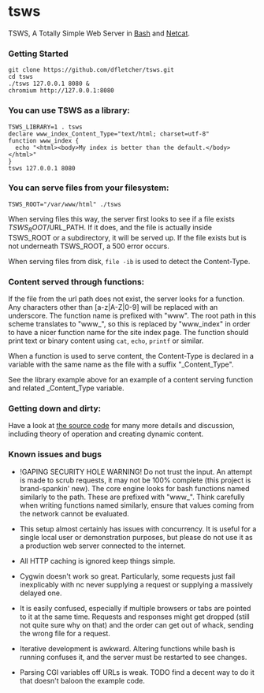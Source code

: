 # tsws

TSWS, A Totally Simple Web Server in [Bash](https://www.gnu.org/software/bash/)
and [Netcat](http://nc110.sourceforge.net/).

### Getting Started

    git clone https://github.com/dfletcher/tsws.git
    cd tsws
    ./tsws 127.0.0.1 8080 &
    chromium http://127.0.0.1:8080

### You can use TSWS as a library:

    TSWS_LIBRARY=1 . tsws
    declare www_index_Content_Type="text/html; charset=utf-8"
    function www_index {
      echo "<html><body>My index is better than the default.</body></html>"
    }
    tsws 127.0.0.1 8080

### You can serve files from your filesystem:

    TSWS_ROOT="/var/www/html" ./tsws

When serving files this way, the server first looks to see if a file exists
$TSWS_ROOT/$URL_PATH. If it does, and the file is actually inside TSWS_ROOT or
a subdirectory, it will be served up. If the file exists but is not underneath
TSWS_ROOT, a 500 error occurs.

When serving files from disk, `file -ib` is used to detect the Content-Type.

### Content served through functions:

If the file from the url path does not exist, the server looks for a function.
Any characters other than [a-z|A-Z|0-9] will be replaced with an underscore.
The function name is prefixed with "www". The root path in this scheme
translates to "www_", so this is replaced by "www_index" in order to have a
nicer function name for the site index page. The function should print text or
binary content using `cat`, `echo`, `printf` or similar.

When a function is used to serve content, the Content-Type is declared in a
variable with the same name as the file with a suffix "_Content_Type".

See the library example above for an example of a content serving function and related _Content_Type variable.

### Getting down and dirty:

Have a look at
[the source code](https://github.com/dfletcher/tsws/blob/master/tsws)
for many more details and discussion, including theory of operation and
creating dynamic content.

### Known issues and bugs

- !GAPING SECURITY HOLE WARNING!
  Do not trust the input. An attempt is made to scrub requests, it may not
  be 100% complete (this project is brand-spankin' new). The core engine
  looks for bash functions named similarly to the path. These are prefixed
  with "www_". Think carefully when writing functions named similarly,
  ensure that values coming from the network cannot be evaluated.

- This setup almost certainly has issues with concurrency. It is useful for
  a single local user or demonstration purposes, but please do not use it
  as a production web server connected to the internet.

- All HTTP caching is ignored keep things simple.

- Cygwin doesn't work so great. Particularly, some requests just fail
  inexplicably with nc never supplying a request or supplying a massively
  delayed one.

- It is easily confused, especially if multiple browsers or tabs are
  pointed to it at the same time. Requests and responses might get dropped
  (still not quite sure why on that) and the order can get out of whack,
  sending the wrong file for a request.

- Iterative development is awkward. Altering functions while bash is
  running confuses it, and the server must be restarted to see changes.

- Parsing CGI variables off URLs is weak. TODO find a decent way to do it
  that doesn't baloon the example code.


